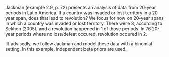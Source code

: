 Jackman (example 2.9, p. 72) presents an analysis of data from 20-year periods in Latin America. If a country was invaded or lost territory in a 20 year span, does that lead to revolution? We focus for now on 20-year spans in which a country was invaded or lost territory. There were 8, according to Sekhon (2005), and a revolution happened in 1 of those periods. In 76 20-year periods where no loss/defeat occured, revolution occured in 2.

Ill-advisedly, we follow Jackman and model these data with a binomial setting. In this example, independent beta priors are used.

